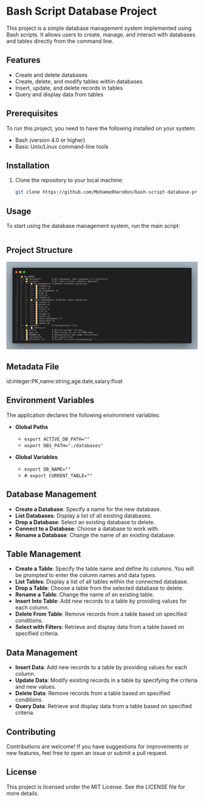 # Bash Script Database Project

This project is a simple database management system implemented using Bash scripts. It allows users to create, manage, and interact with databases and tables directly from the command line.

## Features

- Create and delete databases
- Create, delete, and modify tables within databases
- Insert, update, and delete records in tables
- Query and display data from tables

## Prerequisites

To run this project, you need to have the following installed on your system:

- Bash (version 4.0 or higher)
- Basic Unix/Linux command-line tools

## Installation

1. Clone the repository to your local machine:

   ```bash
   git clone https://github.com/MohamedHaro0on/bash-script-database-project.git
   ```

## Usage

To start using the database management system, run the main script:

```sudo ./main.sh
```

## Project Structure

![Project Structure](project-structure.png)

## Metadata File

id:integer:PK,name:string,age:date,salary:float

## Environment Variables

The application declares the following environment variables:

- **Global Paths**

  - `export ACTIVE_DB_PATH=""`
  - `export DBS_PATH="./databases"`

- **Global Variables**
  - `export DB_NAME=""`
  - `# export CURRENT_TABLE=""`

## Database Management

- **Create a Database**: Specify a name for the new database.
- **List Databases**: Display a list of all existing databases.
- **Drop a Database**: Select an existing database to delete.
- **Connect to a Database**: Choose a database to work with.
- **Rename a Database**: Change the name of an existing database.

## Table Management

- **Create a Table**: Specify the table name and define its columns. You will be prompted to enter the column names and data types.
- **List Tables**: Display a list of all tables within the connected database.
- **Drop a Table**: Choose a table from the selected database to delete.
- **Rename a Table**: Change the name of an existing table.
- **Insert Into Table**: Add new records to a table by providing values for each column.
- **Delete From Table**: Remove records from a table based on specified conditions.
- **Select with Filters**: Retrieve and display data from a table based on specified criteria.

## Data Management

- **Insert Data**: Add new records to a table by providing values for each column.
- **Update Data**: Modify existing records in a table by specifying the criteria and new values.
- **Delete Data**: Remove records from a table based on specified conditions.
- **Query Data**: Retrieve and display data from a table based on specified criteria.

## Contributing

Contributions are welcome! If you have suggestions for improvements or new features, feel free to open an issue or submit a pull request.

## License

This project is licensed under the MIT License. See the LICENSE file for more details.
